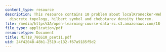 ```yaml
---
content_type: resource
description: This resource contains 10 problem about localKronecker-Webertheorem,
  discrete topology, hilbert symbol and chebotarev density theorem.
file: /media/https%3A/open-learning-course-data-rc.s3.amazonaws.com/18-786-topics-in-algebraic-number-theory-spring-2010/24f4204848b12519c132f67a9185f5d2_MIT18_786S10_pset11.pdf
file_type: application/pdf
resourcetype: Document
title: MIT18_786S10_pset11.pdf
uid: 24f42048-48b1-2519-c132-f67a9185f5d2
---
```

